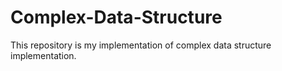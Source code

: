 # Complex-Data-Structure

This repository is my implementation of complex data structure implementation.
